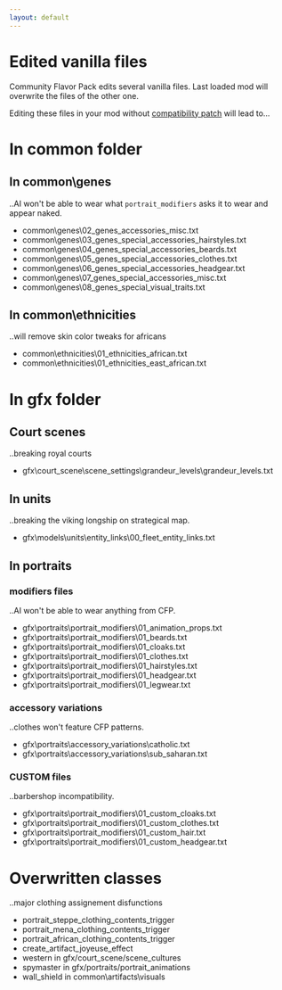 ```yaml
---
layout: default
---
```


# Edited vanilla files

Community Flavor Pack edits several vanilla files.
Last loaded mod will overwrite the files of the other one.

Editing these files in your mod without [compatibility patch](/troubleshooting/in-compatibilities) will lead to...



# In common folder
## In common\genes
..AI won't be able to wear what `portrait_modifiers` asks it to wear and appear naked.
* common\genes\02_genes_accessories_misc.txt
* common\genes\03_genes_special_accessories_hairstyles.txt
* common\genes\04_genes_special_accessories_beards.txt
* common\genes\05_genes_special_accessories_clothes.txt
* common\genes\06_genes_special_accessories_headgear.txt
* common\genes\07_genes_special_accessories_misc.txt
* common\genes\08_genes_special_visual_traits.txt

## In common\ethnicities
..will remove skin color tweaks for africans
* common\ethnicities\01_ethnicities_african.txt
* common\ethnicities\01_ethnicities_east_african.txt



# In gfx folder
## Court scenes
..breaking royal courts
* gfx\court_scene\scene_settings\grandeur_levels\grandeur_levels.txt

## In units
..breaking the viking longship on strategical map.
* gfx\models\units\entity_links\00_fleet_entity_links.txt

## In portraits
### modifiers files
..AI won't be able to wear anything from CFP.
* gfx\portraits\portrait_modifiers\01_animation_props.txt
* gfx\portraits\portrait_modifiers\01_beards.txt
* gfx\portraits\portrait_modifiers\01_cloaks.txt
* gfx\portraits\portrait_modifiers\01_clothes.txt
* gfx\portraits\portrait_modifiers\01_hairstyles.txt
* gfx\portraits\portrait_modifiers\01_headgear.txt
* gfx\portraits\portrait_modifiers\01_legwear.txt

### accessory variations
..clothes won't feature CFP patterns.
* gfx\portraits\accessory_variations\catholic.txt
* gfx\portraits\accessory_variations\sub_saharan.txt

### CUSTOM files
..barbershop incompatibility.
* gfx\portraits\portrait_modifiers\01_custom_cloaks.txt
* gfx\portraits\portrait_modifiers\01_custom_clothes.txt
* gfx\portraits\portrait_modifiers\01_custom_hair.txt
* gfx\portraits\portrait_modifiers\01_custom_headgear.txt

# Overwritten classes
..major clothing assignement disfunctions
* portrait_steppe_clothing_contents_trigger
* portrait_mena_clothing_contents_trigger
* portrait_african_clothing_contents_trigger
* create_artifact_joyeuse_effect
* western in gfx/court_scene/scene_cultures
* spymaster in gfx/portraits/portrait_animations
* wall_shield in common\artifacts\visuals
